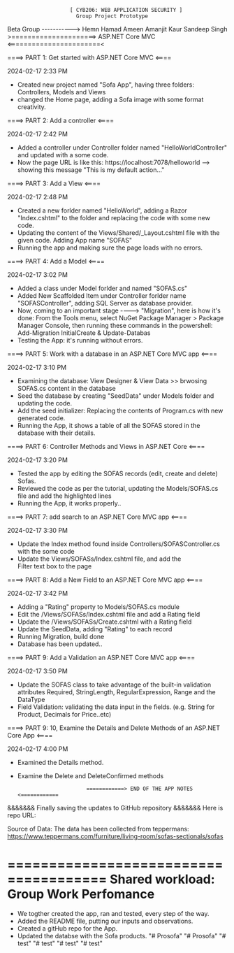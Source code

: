 					    [ CYB206: WEB APPLICATION SECURITY ]
						  Group Project Prototype
Beta Group
----------->
Hemn Hamad Ameen
Amanjit Kaur 
Sandeep Singh
		 		>=====================> ASP.NET Core MVC <=======================< 

						     

====> PART 1: Get started with ASP.NET Core MVC <====
 
2024-02-17 2:33 PM

- Created new project named "Sofa App", having three folders: Controllers, Models and Views
- changed the Home page, adding a Sofa image with some format creativity.

 
====> PART 2: Add a controller <====

2024-02-17 2:42 PM

- Added a controller under Controller folder named "HelloWorldController" and updated with a some code.
- Now the page URL is like this: https://localhost:7078/helloworld --> showing this message "This is my default action..."


====> PART 3: Add a View <====

2024-02-17 2:48 PM

- Created a new forlder named "HelloWorld", adding a Razor "Index.cshtml" to the folder and replacing the code with some new code. 
- Updating the content of the Views/Shared/_Layout.cshtml file with the given code. Adding App name "SOFAS"
- Running the app and making sure the page loads with no errors. 


====> PART 4: Add a Model <====

2024-02-17 3:02 PM

- Added a class under Model forlder and named "SOFAS.cs"
- Added New Scaffolded Item under Controller forlder name "SOFASController", adding SQL Server as database provider.
- Now, coming to an important stage ----> "Migration", here is how it's done:
From the Tools menu, select NuGet Package Manager > Package Manager Console, then running these commands in the powershell: Add-Migration InitialCreate & Update-Databas
- Testing the App: it's running without errors.


====> PART 5: Work with a database in an ASP.NET Core MVC app <====

2024-02-17 3:10 PM

- Examining the database: View Designer & View Data >> brwosing SOFAS.cs content in the database
- Seed the database by creating "SeedData" under Models folder and updating the code. 
- Add the seed initializer: Replacing the contents of Program.cs with new generated code.
- Running the App, it shows a table of all the SOFAS stored in the database with their details.


====> PART 6: Controller Methods and Views in ASP.NET Core <====

2024-02-17 3:20 PM

- Tested the app by editing the SOFAS records (edit, create and delete) Sofas.
- Reviewed the code as per the tutorial, updating the Models/SOFAS.cs file and add the highlighted lines
- Running the App, it works properly..

====> PART 7: add search to an ASP.NET Core MVC app <====

2024-02-17 3:30 PM

- Update the Index method found inside Controllers/SOFASController.cs with the some code
- Update the Views/SOFASs/Index.cshtml file, and add the <form> Filter text box to the page


====> PART 8: Add a New Field to an ASP.NET Core MVC app <====

2024-02-17 3:42 PM

- Adding a "Rating" property to Models/SOFAS.cs module
- Edit the /Views/SOFASs/Index.cshtml file and add a Rating field
- Update the /Views/SOFASs/Create.cshtml with a Rating field
- Update the SeedData, adding "Rating" to each record
- Running Migration, build done
- Database has been updated..


====> PART 9: Add a Validation an ASP.NET Core MVC app <====

2024-02-17 3:50 PM

- Update the SOFAS class to take advantage of the built-in validation attributes Required, StringLength, RegularExpression, Range and the DataType
- Field Validation: validating the data input in the fields. (e.g. String for Product, Decimals for Price..etc)


====> PART 9: 10, Examine the Details and Delete Methods of an ASP.NET Core App <====
				
2024-02-17 4:00 PM

- Examined the Details method.
- Examine the Delete and DeleteConfirmed methods

							============> END OF THE APP NOTES <============ 


&&&&&&& Finally saving the updates to GitHub repository &&&&&&&
Here is repo URL: 


Source of Data: The data has been collected from teppermans:
https://www.teppermans.com/furniture/living-room/sofas-sectionals/sofas


======================================
Shared workload: Group Work Perfomance
======================================
- We togther created the app, ran and tested, every step of the way.
- Added the README file, putting our inputs and observations.
- Created a gitHub repo for the App. 
- Updated the databse with the Sofa products. 
"# Prosofa" 
"# Prosofa" 
"# test" 
"# test" 
"# test" 
"# test" 
